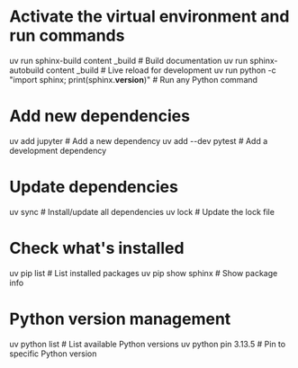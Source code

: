 
# Activate the virtual environment and run commands
uv run sphinx-build content _build          # Build documentation
uv run sphinx-autobuild content _build      # Live reload for development
uv run python -c "import sphinx; print(sphinx.__version__)"  # Run any Python command

# Add new dependencies
uv add jupyter                               # Add a new dependency
uv add --dev pytest                         # Add a development dependency

# Update dependencies
uv sync                                      # Install/update all dependencies
uv lock                                     # Update the lock file


# Check what's installed
uv pip list                                  # List installed packages
uv pip show sphinx                          # Show package info

# Python version management
uv python list                              # List available Python versions
uv python pin 3.13.5                       # Pin to specific Python version